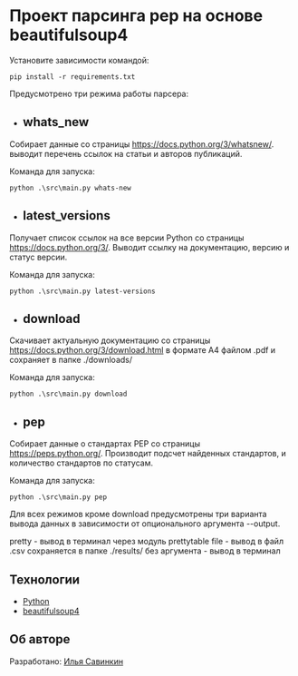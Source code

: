 
# Проект парсинга pep на основе beautifulsoup4

Установите зависимости командой:
```
pip install -r requirements.txt
```
Предусмотрено три режима работы парсера:
- ## whats_new
Собирает данные со страницы https://docs.python.org/3/whatsnew/.
выводит перечень ссылок на статьи и авторов публикаций.

Команда для запуска:
```
python .\src\main.py whats-new
```
- ## latest_versions
Получает список ссылок на все версии Python со страницы https://docs.python.org/3/.
Выводит ссылку на документацию, версию и статус версии.

Команда для запуска:
```
python .\src\main.py latest-versions
```
- ## download
Скачивает актуальную документацию со страницы https://docs.python.org/3/download.html в формате А4 файлом .pdf и сохраняет в папке ./downloads/

Команда для запуска:
```
python .\src\main.py download
```
- ## pep
Собирает данные о стандартах PEP со страницы https://peps.python.org/.
Производит подсчет найденных стандартов, и количество стандартов по статусам.

Команда для запуска:
```
python .\src\main.py pep
```

Для всех режимов кроме download предусмотрены три варианта вывода данных в зависимости от опционального аргумента --output.

pretty - вывод в терминал через модуль prettytable
file - вывод в файл .csv сохраняется в папке ./results/
без аргумента - вывод в терминал

## Технологии
- [Python](https://www.python.org/)
- [beautifulsoup4](https://pypi.org/project/beautifulsoup4/)

## Об авторе
Разработано:
[Илья Савинкин](https://www.linkedin.com/in/ilya-savinkin-6002a711/)
